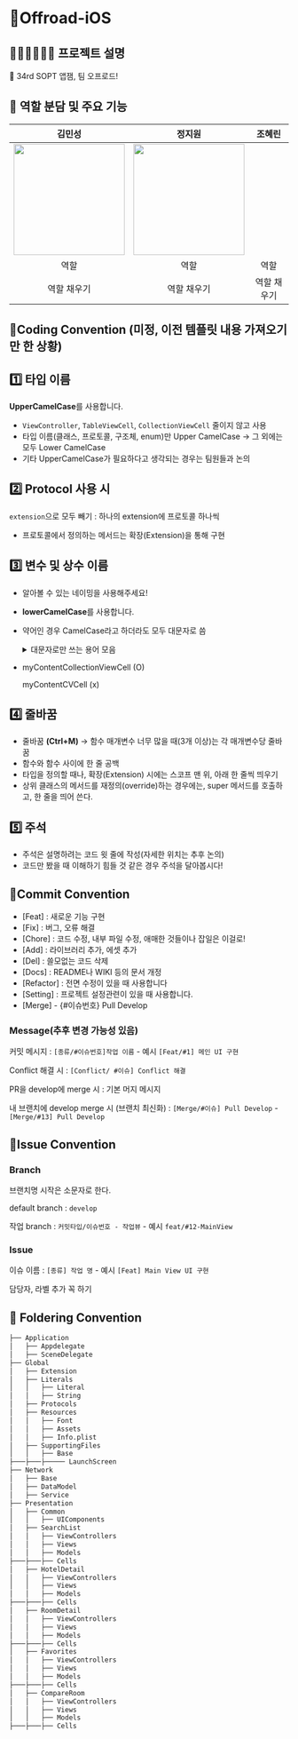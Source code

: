 # 🚧Offroad-iOS

## 🙆🏻‍♀️🙅🏻‍♂️ 프로젝트 설명 
🌟 34rd SOPT 앱잼, 팀 오프로드!


## 🍎 역할 분담 및 주요 기능
| 김민성 | 정지원 | 조혜린 |
| :--------: | :--------: | :--------: | 
| <img src="https://github.com/NOW-SOPT-APP1-YeogiEottae/YeogiEottae-iOS/assets/95562494/c48109e9-60f9-47ba-8e55-77fd277ea141" width="200px"/> | <img src="https://github.com/NOW-SOPT-APP1-YeogiEottae/YeogiEottae-iOS/assets/95562494/9340af4a-7c5f-4140-8836-2290b185c3a0" width="200px"/> |  | 
| 역할 | 역할 | 역할 | 
| 역할 채우기 | 역할 채우기 | 역할 채우기 | 


## 📌Coding Convention (미정, 이전 템플릿 내용 가져오기만 한 상황)
## 1️⃣ **타입 이름**

**UpperCamelCase**를 사용합니다.

- `ViewController`, `TableViewCell`, `CollectionViewCell` 줄이지 않고 사용
- 타입 이름(클래스, 프로토콜, 구조체, enum)만 Upper CamelCase
→ 그 외에는 모두 Lower CamelCase
- 기타 UpperCamelCase가 필요하다고 생각되는 경우는 팀원들과 논의

## 2️⃣ **Protocol 사용 시**

`extension`으로 모두 빼기 : 하나의 extension에 프로토콜 하나씩

- 프로토콜에서 정의하는 메서드는 확장(Extension)을 통해 구현

## 3️⃣ **변수 및 상수 이름**

- 알아볼 수 있는 네이밍을 사용해주세요!
- **lowerCamelCase**를 사용합니다.
- 약어인 경우 CamelCase라고 하더라도 모두 대문자로 씀
  <details>
    <summary>대문자로만 쓰는 용어 모음</summary>
    <div>
    <br>
    - URL<br>
    - ID<br>
    - API<br>
    - 필요시 여기에 추가<br>
    </div>
    </details>
- myContentCollectionViewCell (O)
    
    myContentCVCell (x)
    

## **4️⃣ 줄바꿈**

- 줄바꿈 **(Ctrl+M)** → 함수 매개변수 너무 많을 때(3개 이상)는 각 매개변수당 줄바꿈
- 함수와 함수 사이에 한 줄 공백
- 타입을 정의할 때나, 확장(Extension) 시에는 스코프 맨 위, 아래 한 줄씩 띄우기
- 상위 클래스의 메서드를 재정의(override)하는 경우에는, super 메서드를 호출하고, 한 줄을 띄어 쓴다.

## **5️⃣ 주석**
- 주석은 설명하려는 코드 윗 줄에 작성(자세한 위치는 추후 논의)
- 코드만 봤을 때 이해하기 힘들 것 같은 경우 주석을 달아봅시다!

## 📌Commit Convention
- [Feat] : 새로운 기능 구현
- [Fix] : 버그, 오류 해결
- [Chore] : 코드 수정, 내부 파일 수정, 애매한 것들이나 잡일은 이걸로!
- [Add] : 라이브러리 추가, 에셋 추가
- [Del] : 쓸모없는 코드 삭제
- [Docs] : README나 WIKI 등의 문서 개정
- [Refactor] : 전면 수정이 있을 때 사용합니다
- [Setting] : 프로젝트 설정관련이 있을 때 사용합니다.
- [Merge] - {#이슈번호} Pull Develop

### Message(추후 변경 가능성 있음)

커밋 메시지 : `[종류/#이슈번호]작업 이름` - 예시 `[Feat/#1] 메인 UI 구현`

Conflict 해결 시 : `[Conflict/ #이슈] Conflict 해결`

PR을 develop에 merge 시 : 기본 머지 메시지

내 브랜치에 develop merge 시 (브랜치 최신화) : `[Merge/#이슈] Pull Develop` - `[Merge/#13] Pull Develop`
## 📌Issue Convention

### Branch

브랜치명 시작은 소문자로 한다.

default branch : `develop`

작업 branch : `커밋타입/이슈번호 - 작업뷰` - 예시 `feat/#12-MainView`

### Issue

이슈 이름 : `[종류] 작업 명` - 예시 `[Feat] Main View UI 구현`

담당자, 라벨 추가 꼭 하기

## 📂 Foldering Convention
```bash
├── Application
│   ├── Appdelegate
│   ├── SceneDelegate
├── Global
│   ├── Extension
│   ├── Literals
│   │   ├── Literal
│   │   ├── String
│   ├── Protocols
│   ├── Resources
│   │   ├── Font
│   │   ├── Assets
│   │   ├── Info.plist
│   ├── SupportingFiles
│   │   ├── Base
├───├───├───── LaunchScreen
├── Network
│   ├── Base
│   ├── DataModel
│   ├── Service
├── Presentation 
│   ├── Common
│   │   ├── UIComponents 
│   ├── SearchList
│   │   ├── ViewControllers
│   │   ├── Views
│   │   ├── Models
├───├───├── Cells
│   ├── HotelDetail
│   │   ├── ViewControllers
│   │   ├── Views
│   │   ├── Models
├───├───├── Cells
│   ├── RoomDetail
│   │   ├── ViewControllers
│   │   ├── Views
│   │   ├── Models
├───├───├── Cells
│   ├── Favorites
│   │   ├── ViewControllers
│   │   ├── Views
│   │   ├── Models
├───├───├── Cells
│   ├── CompareRoom
│   │   ├── ViewControllers
│   │   ├── Views
│   │   ├── Models
├───├───├── Cells
``` 
